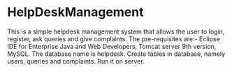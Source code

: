 # HelpDeskManagement
This is a simple helpdesk management system that allows the user to login, register, ask queries and give complaints. The pre-requisites are:- Eclipse IDE for Enterprise Java and Web Developers, Tomcat server 9th version, MySQL. The database name is helpdesk. Create tables in database, namely users, queries and complaints. Run it on server.
